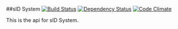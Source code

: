 ##sID System  [![Build Status](https://travis-ci.org/Shan1024/sid_api.svg?branch=master)](https://travis-ci.org/Shan1024/sid_api)  [![Dependency Status](https://gemnasium.com/Shan1024/sid_api.svg)](https://gemnasium.com/Shan1024/sid_api)  [![Code Climate](https://codeclimate.com/github/Shan1024/sid_api/badges/gpa.svg)](https://codeclimate.com/github/Shan1024/sid_api)

This is the api for sID System.
